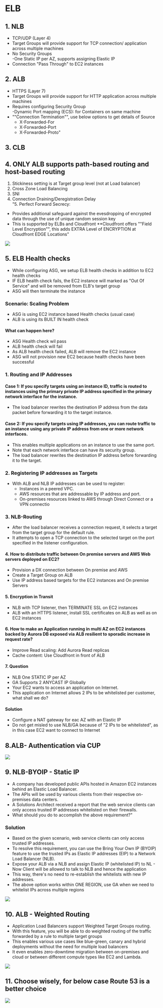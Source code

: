# ELB
## 1. NLB				
- TCP/UDP (Layer 4)				
- Target Groups will provide support for TCP connection/ application across multiple machines				
- No Security Groups				
-One Static IP per AZ, supports assigning Elastic IP				
- Connection "Pass Through" to EC2 instances				
## 2. ALB				
- HTTPS (Layer 7)				
- Target Groups will provide support for HTTP application across multiple machines				
- Requires configuring Security Group				
-Dynamic Port mapping (ECS): for Containers on same machine				
- ""Connection Termination"", use below options to get details of Source
  - X-Forwarded-For
  - X-Forwarded-Port
  - X-Forwarded-Proto"				

## 3. CLB

## 4. ONLY ALB supports path-based routing and host-based routing									
1. Stickiness setting is at Target group level (not at Load balancer)										
2. Cross Zone Load Balancing										
3. SNI										
4. Connection Draining/Deregistration Delay										
"5. Perfect Forward Secrecy: 
- Provides additional safeguard against the evesdropping of encrypted data through the use of unique random session key
- This is supported by ELBs and Cloudfront
**Cloudfront offers ""Field Level Encryption"", this adds EXTRA Level of ENCRYPTION at Cloudfront EDGE Locations"		
<img src="images/1.png">

## 5. ELB Health checks
- While configuring ASG, we setup ELB health checks in addition to EC2 health checks		
- IF ELB health check fails, the EC2 instance will marked as "Out Of Service" and will be removed from ELB's target group
- ASG will then terminate the instance											

### Scenario: Scaling Problem										
- ASG is using EC2 instance based Health checks (usual case)											
- ALB is using its BUILT IN health check											
#### What can happen here?											
- ASG Health check wil pass											
- ALB health check will fail											
- As ALB health check failed, ALB will remove the EC2 instance											
- ASG will not provision new EC2 because health checks have been successful											
### 1. Routing and IP Addresses										
#### Case 1: If you specify targets using an instance ID, traffic is routed to instances using the primary private IP address specified in the primary network interface for the instance.										
- The load balancer rewrites the destination IP address from the data packet before forwarding it to the target instance.														
#### Case 2: If you specify targets using IP addresses, you can route traffic to an instance using any private IP address from one or more network interfaces. 										
- This enables multiple applications on an instance to use the same port.										
- Note that each network interface can have its security group. 
- The load balancer rewrites the destination IP address before forwarding it to the target.
										
### 2. Registering IP addresses as Targets			
- With ALB and NLB IP addresses can be used to register:										
  - Instances in a peered VPC.
  - AWS resources that are addressable by IP address and port.
  - On-premises resources linked to AWS through Direct Connect or a VPN connectio
										
### 3. NLB-Routing	
- After the load balancer receives a connection request, it selects a target from the target group for the default rule. 
- It attempts to open a TCP connection to the selected target on the port specified in the listener configuration.
#### 4. How to distribute traffic between On premise servers and AWS Web servers deployed on EC2?		
- Provision a DX connection between On premise and AWS										
- Create a Target Group on ALB										
- Use IP address based targets for the EC2 instances and On premise Servers										
#### 5. Encryption in Transit										
- NLB with TCP listener, then TERMINATE SSL on EC2 instances										
- ALB with an HTTPS listener, install SSL certificates on ALB as well as on EC2 instances	
#### 6. How to make an Application running in multi AZ on EC2 instances backed by Aurora DB exposed via ALB resilient to sporadic increase in request rate?
- Improve Read scaling: Add Aurora Read replicas
- Cache content: Use Cloudfront in front of ALB									
#### 7. Question
- NLB One STATIC IP per AZ										
- GA Supports 2 ANYCAST IP Globally										
- Your EC2 wants to access an application on Internet. 
- This application on Internet allows 2 IPs to be whitelisted per customer, what shall we do?							
#### Solution
- Configure a NAT gateway for eac AZ with an Elastic IP										
- Do not get misled to use NLB/GA because of "2 IPs to be whitelisted", as in this case EC2 want to connect to Internet

## 8.ALB- Authentication via CUP		
<img src="images/2.png">

## 9. NLB-BYOIP - Static IP											
- A company has developed public APIs hosted in Amazon EC2 instances behind an Elastic Load Balancer. 
- The APIs will be used by various clients from their respective on-premises data centers. 
- A Solutions Architect received a report that the web service clients can only access trusted IP addresses whitelisted on their firewalls.
- What should you do to accomplish the above requirement?"											
### Solution									
- Based on the given scenario, web service clients can only access trusted IP addresses. 
- To resolve this requirement, you can use the Bring Your Own IP (BYOIP) feature to use the trusted IPs as Elastic IP addresses (EIP) to a Network Load Balancer (NLB). 
- Expose your ALB via a NLB and assign Elastic IP (whitelisted IP) to NL  - Now Client will be allowed to talk to NLB and hence the application
- This way, there's no need to re-establish the whitelists with new IP addresses.
- The above option works within ONE REGION, use GA when we need to whitelist IPs across multiple regions				
<img src="images/3.png">

## 10. ALB - Weighted Routing
- Application Load Balancers support Weighted Target Groups routing. 										
- With this feature, you will be able to do weighted routing of the traffic forwarded by a rule to multiple target groups
- This enables various use cases like blue-green, canary and hybrid deployments without the need for multiple load balancers
- It even enables zero-downtime migration between on-premises and cloud or between different compute types like EC2 and Lambda.	
<img src="images/4.png">

## 11. Choose wisely, for below case Route 53 is a better choice				
<img src="images/5.png">
